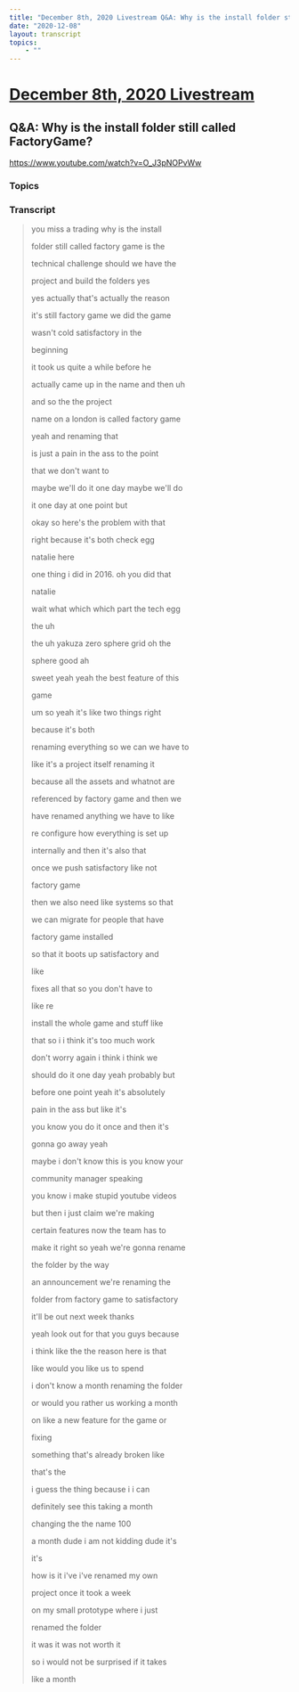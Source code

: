 ```yaml
---
title: "December 8th, 2020 Livestream Q&A: Why is the install folder still called FactoryGame?"
date: "2020-12-08"
layout: transcript
topics:
    - ""
---
```

# [December 8th, 2020 Livestream](../2020-12-08.md)
## Q&A: Why is the install folder still called FactoryGame?
https://www.youtube.com/watch?v=O_J3pNOPvWw

### Topics


### Transcript

> you miss a trading why is the install
> 
> folder still called factory game is the
> 
> technical challenge should we have the
> 
> project and build the folders yes
> 
> yes actually that's actually the reason
> 
> it's still factory game we did the game
> 
> wasn't cold satisfactory in the
> 
> beginning
> 
> it took us quite a while before he
> 
> actually came up in the name and then uh
> 
> and so the the project
> 
> name on a london is called factory game
> 
> yeah and renaming that
> 
> is just a pain in the ass to the point
> 
> that we don't want to
> 
> maybe we'll do it one day maybe we'll do
> 
> it one day at one point but
> 
> okay so here's the problem with that
> 
> right because it's both check egg
> 
> natalie here
> 
> one thing i did in 2016. oh you did that
> 
> natalie
> 
> wait what which which part the tech egg
> 
> the uh
> 
> the uh yakuza zero sphere grid oh the
> 
> sphere good ah
> 
> sweet yeah yeah the best feature of this
> 
> game
> 
> um so yeah it's like two things right
> 
> because it's both
> 
> renaming everything so we can we have to
> 
> like it's a project itself renaming it
> 
> because all the assets and whatnot are
> 
> referenced by factory game and then we
> 
> have renamed anything we have to like
> 
> re configure how everything is set up
> 
> internally and then it's also that
> 
> once we push satisfactory like not
> 
> factory game
> 
> then we also need like systems so that
> 
> we can migrate for people that have
> 
> factory game installed
> 
> so that it boots up satisfactory and
> 
> like
> 
> fixes all that so you don't have to
> 
> like re
> 
> install the whole game and stuff like
> 
> that so i i think it's too much work
> 
> don't worry again i think i think we
> 
> should do it one day yeah probably but
> 
> before one point yeah it's absolutely
> 
> pain in the ass but like it's
> 
> you know you do it once and then it's
> 
> gonna go away yeah
> 
> maybe i don't know this is you know your
> 
> community manager speaking
> 
> you know i make stupid youtube videos
> 
> but then i just claim we're making
> 
> certain features now the team has to
> 
> make it right so yeah we're gonna rename
> 
> the folder by the way
> 
> an announcement we're renaming the
> 
> folder from factory game to satisfactory
> 
> it'll be out next week thanks
> 
> yeah look out for that you guys because
> 
> i think like the the reason here is that
> 
> like would you like us to spend
> 
> i don't know a month renaming the folder
> 
> or would you rather us working a month
> 
> on like a new feature for the game or
> 
> fixing
> 
> something that's already broken like
> 
> that's the
> 
> i guess the thing because i i can
> 
> definitely see this taking a month
> 
> changing the the name 100
> 
> a month dude i am not kidding dude it's
> 
> it's
> 
> how is it i've i've renamed my own
> 
> project once it took a week
> 
> on my small prototype where i just
> 
> renamed the folder
> 
> it was it was not worth it
> 
> so i would not be surprised if it takes
> 
> like a month
> 
